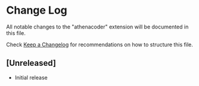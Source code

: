 # Change Log

All notable changes to the "athenacoder" extension will be documented in this file.

Check [Keep a Changelog](http://keepachangelog.com/) for recommendations on how to structure this file.

## [Unreleased]

- Initial release